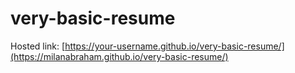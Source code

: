 # very-basic-resume
Hosted link: [https://your-username.github.io/very-basic-resume/](https://milanabraham.github.io/very-basic-resume/)
